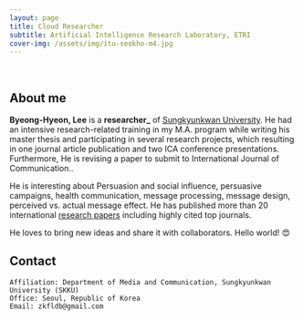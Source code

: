 ```yaml
---
layout: page
title: Cloud Researcher
subtitle: Artificial Intelligence Research Laboratory, ETRI
cover-img: /assets/img/itu-seokho-m4.jpg
---
```


<br/>

## About me

**Byeong-Hyeon, Lee** is a **researcher_** of [Sungkyunkwan University](https://https://www.skku.edu/skku/index.do). He had an intensive research-related training in my M.A. program while writing his master thesis and participating in several research projects, which resulting in one journal article publication and two ICA conference presentations. Furthermore, He is revising a paper to submit to International Journal of Communication..

He is interesting about Persuasion and social influence, persuasive campaigns, health communication, message processing, message design, perceived vs. actual message effect. He has published more than 20 international [research papers](https://scholar.google.com/citations?user=seokhoson) including highly cited top journals. 


He loves to bring new ideas and share it with collaborators. Hello world! &#128525;

## Contact

```
Affiliation: Department of Media and Communication, Sungkyunkwan University (SKKU)
Office: Seoul, Republic of Korea
Email: zkfldb@gmail.com
```
